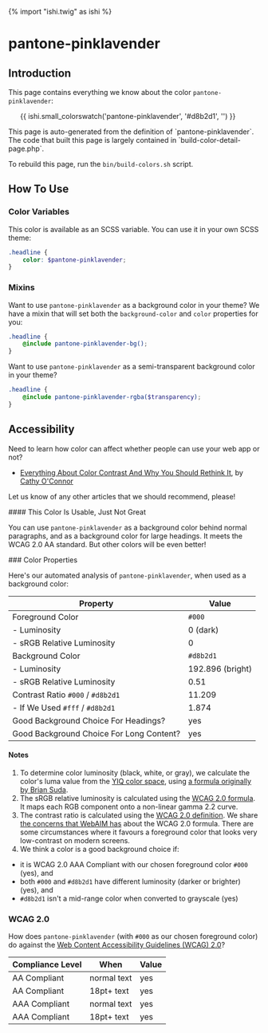 {% import "ishi.twig" as ishi %}
# pantone-pinklavender

## Introduction

This page contains everything we know about the color `pantone-pinklavender`:

<div class="grid">
    <div class="cell">
        <div class="swatch">
            <ul>
                {{ ishi.small_colorswatch('pantone-pinklavender', '#d8b2d1', '') }}
            </ul>
        </div>
    </div>
</div>

<div class="callout callout--info" markdown="1">
This page is auto-generated from the definition of `pantone-pinklavender`. The code that built this page is largely contained in `build-color-detail-page.php`.

To rebuild this page, run the `bin/build-colors.sh` script.
</div>

## How To Use

### Color Variables

This color is available as an SCSS variable. You can use it in your own SCSS theme:

```scss
.headline {
    color: $pantone-pinklavender;
}
```

### Mixins

Want to use `pantone-pinklavender` as a background color in your theme? We have a mixin that will set both the `background-color` and `color` properties for you:

```scss
.headline {
    @include pantone-pinklavender-bg();
}
```

Want to use `pantone-pinklavender` as a semi-transparent background color in your theme?

```scss
.headline {
    @include pantone-pinklavender-rgba($transparency);
}
```

## Accessibility

Need to learn how color can affect whether people can use your web app or not?

* [Everything About Color Contrast And Why You Should Rethink It](https://www.smashingmagazine.com/2014/10/color-contrast-tips-and-tools-for-accessibility/), by [Cathy O'Connor](http://www.twitter.com/cagocon)

Let us know of any other articles that we should recommend, please!
<div class="callout callout--warning" markdown="1">
#### This Color Is Usable, Just Not Great

You can use `pantone-pinklavender` as a background color behind normal paragraphs, and as a background color for large headings. It meets the WCAG 2.0 AA standard. But other colors will be even better!
</div>
### Color Properties

Here's our automated analysis of `pantone-pinklavender`, when used as a background color:

Property | Value
---------|------
Foreground Color | `#000`
- Luminosity | 0 (dark)
- sRGB Relative Luminosity | 0
Background Color | `#d8b2d1`
- Luminosity | 192.896 (bright)
- sRGB Relative Luminosity | 0.51
Contrast Ratio `#000` / `#d8b2d1` | 11.209
- If We Used `#fff` / `#d8b2d1` | 1.874
Good Background Choice For Headings? | yes
Good Background Choice For Long Content? | yes

#### Notes

1. To determine color luminosity (black, white, or gray), we calculate the color's luma value from the [YIQ color space](https://en.wikipedia.org/wiki/YIQ), using [a formula originally by Brian Suda](https://24ways.org/2010/calculating-color-contrast/).
1. The sRGB relative luminosity is calculated using the [WCAG 2.0 formula](https://www.w3.org/TR/WCAG20/#relativeluminancedef). It maps each RGB component onto a non-linear gamma 2.2 curve.
1. The contrast ratio is calculated using the [WCAG 2.0 definition](https://www.w3.org/TR/2008/REC-WCAG20-20081211/#contrast-ratiodef). We share [the concerns that WebAIM has](http://webaim.org/blog/wcag-2-1-feedback/) about the WCAG 2.0 formula. There are some circumstances where it favours a foreground color that looks very low-contrast on modern screens.
1. We think a color is a good background choice if:
  - it is WCAG 2.0 AAA Compliant with our chosen foreground color `#000` (yes), and
  - both `#000` and `#d8b2d1` have different luminosity (darker or brighter) (yes), and
  - `#d8b2d1` isn't a mid-range color when converted to grayscale (yes)

### WCAG 2.0

How does `pantone-pinklavender` (with `#000` as our chosen foreground color) do against the [Web Content Accessibility Guidelines (WCAG) 2.0](https://www.w3.org/TR/WCAG20/)?

Compliance Level | When | Value
-----------------|------|------
AA Compliant | normal text | yes
AA Compliant | 18pt+ text | yes
AAA Compliant | normal text | yes
AAA Compliant | 18pt+ text | yes